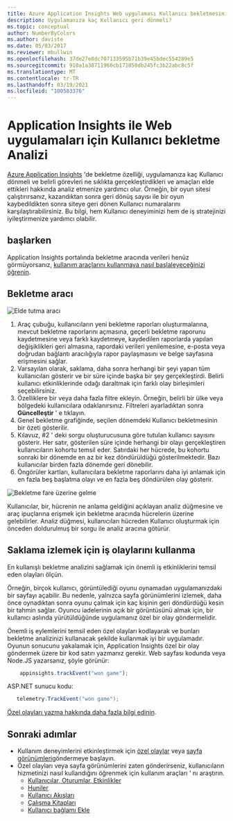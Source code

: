 ```yaml
---
title: Azure Application Insights Web uygulaması Kullanıcı bekletmesini çözümleme
description: Uygulamanıza kaç Kullanıcı geri dönmeli?
ms.topic: conceptual
author: NumberByColors
ms.author: daviste
ms.date: 05/03/2017
ms.reviewer: mbullwin
ms.openlocfilehash: 37de27e8dc707133595b71b39e45bdec554289e5
ms.sourcegitcommit: 910a1a38711966cb171050db245fc3b22abc8c5f
ms.translationtype: MT
ms.contentlocale: tr-TR
ms.lasthandoff: 03/19/2021
ms.locfileid: "100583376"
---
```

# <a name="user-retention-analysis-for-web-applications-with-application-insights"></a>Application Insights ile Web uygulamaları için Kullanıcı bekletme Analizi

[Azure Application Insights](./app-insights-overview.md) 'de bekletme özelliği, uygulamanıza kaç Kullanıcı dönmeli ve belirli görevleri ne sıklıkta gerçekleştirdikleri ve amaçları elde ettikleri hakkında analiz etmenize yardımcı olur. Örneğin, bir oyun sitesi çalıştırırsanız, kazandıktan sonra geri dönüş sayısı ile bir oyun kaybedildikten sonra siteye geri dönen Kullanıcı numaralarını karşılaştırabilirsiniz. Bu bilgi, hem Kullanıcı deneyiminizi hem de iş stratejinizi iyileştirmenize yardımcı olabilir.

## <a name="get-started"></a>başlarken

Application Insights portalında bekletme aracında verileri henüz görmüyorsanız, [kullanım araçlarını kullanmaya nasıl başlaleyeceğinizi öğrenin](usage-overview.md).

## <a name="the-retention-tool"></a>Bekletme aracı

![Elde tutma aracı](./media/usage-retention/retention.png)

1. Araç çubuğu, kullanıcıların yeni bekletme raporları oluşturmalarına, mevcut bekletme raporlarını açmasına, geçerli bekletme raporunu kaydetmesine veya farklı kaydetmeye, kaydedilen raporlarda yapılan değişiklikleri geri almasına, rapordaki verileri yenilemesine, e-posta veya doğrudan bağlantı aracılığıyla rapor paylaşmasını ve belge sayfasına erişmesini sağlar. 
2. Varsayılan olarak, saklama, daha sonra herhangi bir şeyi yapan tüm kullanıcıları gösterir ve bir süre içinde başka bir şey gerçekleştirdi. Belirli kullanıcı etkinliklerinde odağı daraltmak için farklı olay birleşimleri seçebilirsiniz.
3. Özelliklere bir veya daha fazla filtre ekleyin. Örneğin, belirli bir ülke veya bölgedeki kullanıcılara odaklanırsınız. Filtreleri ayarladıktan sonra **Güncelleştir** ' e tıklayın. 
4. Genel bekletme grafiğinde, seçilen dönemdeki Kullanıcı bekletmesinin bir özeti gösterilir. 
5. Kılavuz, #2 ' deki sorgu oluşturucusuna göre tutulan kullanıcı sayısını gösterir. Her satır, gösterilen süre içinde herhangi bir olayı gerçekleştiren kullanıcıların kohortu temsil eder. Satırdaki her hücrede, bu kohortu sonraki bir dönemde en az bir kez döndürüldüğü gösterilmektedir. Bazı kullanıcılar birden fazla dönemde geri dönebilir. 
6. Öngörüler kartları, kullanıcılara bekletme raporlarını daha iyi anlamak için en fazla beş başlatma olayı ve en fazla beş döndürülen olay gösterir. 

![Bekletme fare üzerine gelme](./media/usage-retention/hover.png)

Kullanıcılar, bir, hücrenin ne anlama geldiğini açıklayan analiz düğmesine ve araç ipuçlarına erişmek için bekletme aracında hücrelerin üzerine gelebilirler. Analiz düğmesi, kullanıcıları hücreden Kullanıcı oluşturmak için önceden doldurulmuş bir sorgu ile analiz aracına götürür. 

## <a name="use-business-events-to-track-retention"></a>Saklama izlemek için iş olaylarını kullanma

En kullanışlı bekletme analizini sağlamak için önemli iş etkinliklerini temsil eden olayları ölçün. 

Örneğin, birçok kullanıcı, görüntülediği oyunu oynamadan uygulamanızdaki bir sayfayı açabilir. Bu nedenle, yalnızca sayfa görünümlerini izlemek, daha önce oynadıktan sonra oyunu çalmak için kaç kişinin geri döndürdüğü kesin bir tahmin sağlar. Oyuncu iadelerinin açık bir görüntüsünü almak için, bir kullanıcı aslında yürütüldüğünde uygulamanız özel bir olay göndermelidir.  

Önemli iş eylemlerini temsil eden özel olayları kodlayarak ve bunları bekletme analizinizi kullanacak şekilde kullanmak iyi bir uygulamadır. Oyunun sonucunu yakalamak için, Application Insights özel bir olay göndermek üzere bir kod satırı yazmanız gerekir. Web sayfası kodunda veya Node.JS yazarsanız, şöyle görünür:

```JavaScript
    appinsights.trackEvent("won game");
```

ASP.NET sunucu kodu:

```csharp
   telemetry.TrackEvent("won game");
```

[Özel olayları yazma hakkında daha fazla bilgi edinin](./api-custom-events-metrics.md#trackevent).


## <a name="next-steps"></a>Sonraki adımlar
- Kullanım deneyimlerini etkinleştirmek için [özel olaylar](./api-custom-events-metrics.md#trackevent) veya [sayfa görünümleri](./api-custom-events-metrics.md#page-views)göndermeye başlayın.
- Özel olayları veya sayfa görünümlerini zaten gönderirseniz, kullanıcıların hizmetinizi nasıl kullandığını öğrenmek için kullanım araçları ' nı araştırın.
    - [Kullanıcılar, Oturumlar, Etkinlikler](usage-segmentation.md)
    - [Huniler](usage-funnels.md)
    - [Kullanıcı Akışları](usage-flows.md)
    - [Çalışma Kitapları](../visualize/workbooks-overview.md)
    - [Kullanıcı bağlamı Ekle](usage-send-user-context.md)

